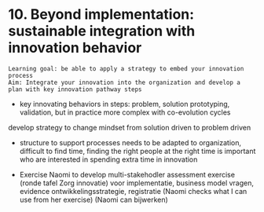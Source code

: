 # 10. Beyond implementation: sustainable integration with innovation behavior
```{note}
Learning goal: be able to apply a strategy to embed your innovation process
Aim: Integrate your innovation into the organization and develop a plan with key innovation pathway steps
```
* key innovating behaviors in steps: problem, solution prototyping, validation, but in practice more complex with co-evolution cycles

develop strategy to change mindset from solution driven to problem driven

* structure to support processes needs to be adapted to organization, difficult to find time, finding the right people at the right time is important who are interested in spending extra time in innovation

* Exercise Naomi to develop multi-stakehodler assessment exercise (ronde tafel Zorg innovatie) voor implementatie, business model vragen, evidence ontwikkelingsstrategie, registratie (Naomi checks what I can use from her exercise) (Naomi can bijwerken)